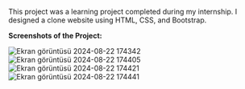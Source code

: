 This project was a learning project completed during my internship. I designed a clone website using HTML, CSS, and Bootstrap.

**Screenshots of the Project:**

![Ekran görüntüsü 2024-08-22 174342](https://github.com/user-attachments/assets/866ec7b1-0544-40f8-b854-06b3db8d0757)
![Ekran görüntüsü 2024-08-22 174405](https://github.com/user-attachments/assets/4afcb7bb-0c38-4f25-a528-96e6a49ce503)
![Ekran görüntüsü 2024-08-22 174421](https://github.com/user-attachments/assets/cc9593f5-cce2-44fd-81b2-c27fc9b0db2e)
![Ekran görüntüsü 2024-08-22 174441](https://github.com/user-attachments/assets/42ff7e28-078e-4881-94a1-1f1079de95ff)
